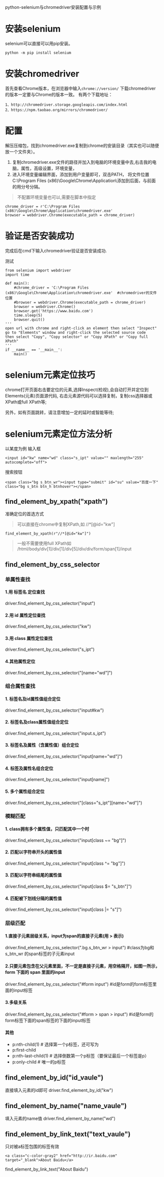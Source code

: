 python-selenium与chromedriver安装配置与示例

# 安装selenium
selenium可以直接可以用pip安装。
```
python -m pip install selenium
```

# 安装chromedriver
首先查看Chrome版本，在浏览器中输入```chrome://version/```
下载chromedriver的版本一定要与Chrome的版本一致。
有两个下载地址：
```
1、http://chromedriver.storage.googleapis.com/index.html
2、https://npm.taobao.org/mirrors/chromedriver/
```

# 配置
解压压缩包，找到chromedriver.exe复制到chrome的安装目录（其实也可以随便放一个文件夹）。
1. 复制chromedriver.exe文件的路径并加入到电脑的环境变量中去,右击我的电脑，属性，高级设置，环境变量，
2. 进入环境变量编辑界面，添加到用户变量即可，双击PATH，
将文件位置C:\Program Files (x86)\Google\Chrome\Application\添加到后面，与前面的用分号分隔。

> 不配置环境变量也可以,需要在脚本中指定
```
chrome_driver = r'C:\Program Files (x86)\Google\Chrome\Application\chromedriver.exe'
browser = webdriver.Chrome(executable_path = chrome_driver)
```

# 验证是否安装成功
完成后在cmd下输入chromedriver验证是否安装成功.

测试
```
from selenium import webdriver
import time

def main():
    #chrome_driver = 'C:\Program Files (x86)\Google\Chrome\Application\chromedriver.exe'  #chromedriver的文件位置
    #browser = webdriver.Chrome(executable_path = chrome_driver)
	browser = webdriver.Chrome()
    browser.get('https://www.baidu.com')
    time.sleep(5)
    browser.quit()
'''
open url with chrome and right-click an element then select "Inspect"
go to "Elements" window and right-click the selected source code
then select "Copy", "Copy selector" or "Copy XPath" or "Copy full XPath"
'''
if __name__ == '__main__':
    main()
```

# selenium元素定位技巧
chrome打开页面右击要定位的元素,选择Inspect(检视),会自动打开并定位到Elements(元素)页面源代码,
右击元素源代码可以选择复制，复制css选择器或XPath或full XPath等;

另外，如有页面跳转，请注意增加一定的延时或智能等待;

# selenium元素定位方法分析
以某度为例
输入框
```
<input id="kw" name="wd" class="s_ipt" value="" maxlength="255" autocomplete="off">
```
搜索按钮
```
<span class="bg s_btn_wr"><input type="submit" id="su" value="百度一下" class="bg s_btn btn_h btnhover"></span>
```

## find_element_by_xpath("xpath")
准确定位的首选方式
> 可以直接在chrome中复制XPath,如 //*[@id="kw"]
```
find_element_by_xpath(r"//*[@id="kw"]")
```

> 一般不需要使用full XPath如 /html/body/div[1]/div[1]/div[5]/div/div/form/span[1]/input

## find_element_by_css_selector
### 单属性查找
#### 1.用 标签名 定位查找
driver.find_element_by_css_selector("input")
#### 2.用 id 属性定位查找 
driver.find_element_by_css_selector("kw")
#### 3.用 class 属性定位查找
driver.find_element_by_css_selector("s_ipt")
#### 4.其他属性定位
driver.find_element_by_css_selector("[name="wd"]")

### 组合属性查找
#### 1. 标签名及id属性值组合定位
driver.find_element_by_css_selector("input#kw")
#### 2.  标签名及class属性值组合定位
driver.find_element_by_css_selector("input.s_ipt")
#### 3. 标签名及属性（含属性值）组合定位
driver.find_element_by_css_selector("input[name="wd"]")
#### 4. 标签及属性名组合定位
driver.find_element_by_css_selector("input[name]")
#### 5. 多个属性组合定位
driver.find_element_by_css_selector("[class="s_ipt"][name="wd"]")

### 模糊匹配
#### 1. class拥有多个属性值，只匹配其中一个时
driver.find_element_by_css_selector("input[class ~= "bg"]")
#### 2. 匹配以字符串开头的属性值
driver.find_element_by_css_selector("input[class ^= "bg"]")
#### 3. 匹配以字符串结尾的属性值
driver.find_element_by_css_selector("input[class $= "s_btn"]")
#### 4. 匹配被下划线分隔的属性值
driver.find_element_by_css_selector("input[class |= "s"]")

### 层级匹配
#### 1.直接子元素层级关系，input为span的直接子元素(用 > 表示)
driver.find_element_by_css_selector(".bg.s_btn_wr > input") #class为bg和s_btn_wr 的span标签的子元素input

#### 2.只要元素包含在父元素里面，不一定是直接子元素，用空格隔开，如图一所示，form 下面的 span 里面的input
driver.find_element_by_css_selector("#form input")  #id是form的form标签里面的input标签

#### 3.多级关系
driver.find_element_by_css_selector("#form > span > input") #id是form的form标签下面的span标签的下面的input标签

#### 其他
+ p:nth-child(1)             # 选择第一个p标签，还可写为
+ p:first-child
+ p:nth-last-child(1)        # 选择倒数第一个p标签（要保证最后一个标签是p）
+ p:only-child       		   # 唯一的p标签

## find_element_by_id("id_vaule")
直接填入元素的id即可
driver.find_element_by_id("kw")

## find_element_by_name("name_vaule")
填入元素的name值
driver.find_element_by_name("wd")

## find_element_by_link_text("text_vaule")
只对被a标签包围<a></a>的标签有效
```
<a class="c-color-gray2" href="http://ir.baidu.com" target="_blank">About Baidu</a>
```
find_element_by_link_text("About Baidu")

